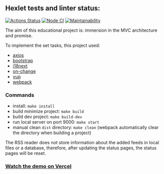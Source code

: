 ## Hexlet tests and linter status:
[![Actions Status](https://github.com/vitalii88/frontend-project-lvl3/workflows/hexlet-check/badge.svg)](https://github.com/vitalii88/frontend-project-lvl3/actions)
[![Node CI](https://github.com/vitalii88/frontend-project-lvl3/actions/workflows/nodejs.yml/badge.svg?branch=main)](https://github.com/vitalii88/frontend-project-lvl3/actions/workflows/nodejs.yml)
[![Maintainability](https://api.codeclimate.com/v1/badges/0d22d122aae6e8dbaaf3/maintainability)](https://codeclimate.com/github/vitalii88/frontend-project-lvl3/maintainability)


The aim of this educational project is: immersion in the MVC architecture and promise.

To implement the set tasks, this project used:
* [axios](https://github.com/axios/axios)
* [bootstrap](https://getbootstrap.com/)
* [i18next](https://www.i18next.com/)
* [on-change](https://github.com/sindresorhus/on-change)
* [yup](https://github.com/jquense/yup)
* [webpack](https://webpack.js.org/)

### Commands
* install: `make install`
* build minimize project: `make build`
* build dev project: `make build-dev`
* run local server on port 9000: `make start`
* manual clean `dist` directory: `make clean` (webpack automatically clear the directory when building a project)

The RSS reader does not store information about the added feeds in local files or a database, therefore, after updating the status pages, the status pages will be reset.


### [Watch the demo on Vercel](https://frontend-project-lvl3-five-blue.vercel.app/)
